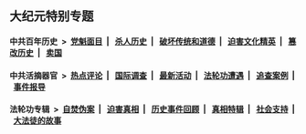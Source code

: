 ## 大纪元特别专题

#### 中共百年历史 &nbsp;>&nbsp; [党魁面目](indexes/nf1176107/README.md?02260430) &nbsp;| &nbsp; [杀人历史](indexes/nf1176106/README.md?02260430) &nbsp;| &nbsp; [破坏传统和道德](indexes/nf1176106/README.md?02260430) &nbsp;| &nbsp; [迫害文化精英](indexes/nf1176111/README.md?02260430) &nbsp;| &nbsp; [篡改历史](indexes/nf1176115/README.md?02260430) &nbsp;| &nbsp; [卖国](indexes/nf1176117/README.md?02260430) 

#### 中共活摘器官 &nbsp;>&nbsp; [热点评论](indexes/nf5879/README.md?02260430) &nbsp;| &nbsp; [国际调查](indexes/nf5947/README.md?02260430) &nbsp;| &nbsp; [最新活动](indexes/nf5883/README.md?02260430) &nbsp;| &nbsp; [法轮功遭遇](indexes/nf5881/README.md?02260430) &nbsp;| &nbsp; [追查案例](indexes/nf5880/README.md?02260430) &nbsp;| &nbsp; [事件报导](indexes/nf5877/README.md?02260430) 

#### 法轮功专辑 &nbsp;>&nbsp; [自焚伪案](indexes/nf5562/README.md?02260430) &nbsp;| &nbsp; [迫害真相](indexes/nf4379/README.md?02260430) &nbsp;| &nbsp; [历史事件回顾](indexes/nf5793/README.md?02260430) &nbsp;| &nbsp; [真相特辑](indexes/nf4389/README.md?02260430) &nbsp;| &nbsp; [社会支持](indexes/nf4386/README.md?02260430) &nbsp;| &nbsp; [大法徒的故事](indexes/nf1147481/README.md?02260430) 
